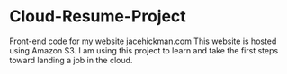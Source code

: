 # Cloud-Resume-Project
Front-end code for my website jacehickman.com
This website is hosted using Amazon S3. 
I am using this project to learn and take the first steps toward landing a job in the cloud.
